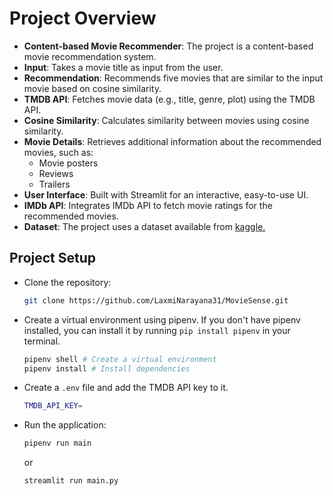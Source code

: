 # Project Overview

- **Content-based Movie Recommender**: The project is a content-based movie recommendation system.
- **Input**: Takes a movie title as input from the user.
- **Recommendation**: Recommends five movies that are similar to the input movie based on cosine similarity.
- **TMDB API**: Fetches movie data (e.g., title, genre, plot) using the TMDB API.
- **Cosine Similarity**: Calculates similarity between movies using cosine similarity.
- **Movie Details**: Retrieves additional information about the recommended movies, such as:
  - Movie posters
  - Reviews
  - Trailers
- **User Interface**: Built with Streamlit for an interactive, easy-to-use UI.
- **IMDb API**: Integrates IMDb API to fetch movie ratings for the recommended movies.
- **Dataset**: The project uses a dataset available from [kaggle.](https://www.kaggle.com/datasets/tmdb/tmdb-movie-metadata)

## Project Setup

- Clone the repository:
  ```bash
  git clone https://github.com/LaxmiNarayana31/MovieSense.git
  ```
- Create a virtual environment using pipenv. If you don't have pipenv installed, you can install it by running `pip install pipenv` in your terminal.
  ```bash
  pipenv shell # Create a virtual environment
  pipenv install # Install dependencies
  ```
- Create a `.env` file and add the TMDB API key to it.

  ```bash
  TMDB_API_KEY=
  ```

- Run the application:
  ```bash
  pipenv run main
  ```
  or
  ```bash
  streamlit run main.py
  ```
